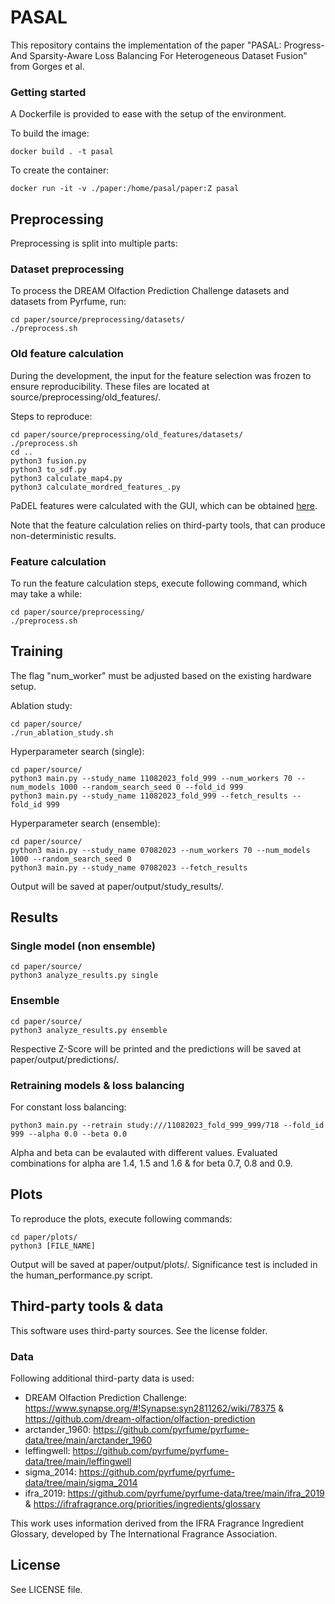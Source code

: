 # PASAL
This repository contains the implementation of the paper "PASAL: Progress- And Sparsity-Aware Loss Balancing For Heterogeneous Dataset Fusion" from Gorges et al.

### Getting started
A Dockerfile is provided to ease with the setup of the environment.

To build the image:
```
docker build . -t pasal
```

To create the container:
```
docker run -it -v ./paper:/home/pasal/paper:Z pasal
```

## Preprocessing
Preprocessing is split into multiple parts:

### Dataset preprocessing

To process the DREAM Olfaction Prediction Challenge datasets and datasets from Pyrfume, run:
```
cd paper/source/preprocessing/datasets/
./preprocess.sh
```

### Old feature calculation
During the development, the input for the feature selection was frozen to ensure reproducibility. These files are located at source/preprocessing/old_features/.

Steps to reproduce:
```
cd paper/source/preprocessing/old_features/datasets/
./preprocess.sh
cd ..
python3 fusion.py
python3 to_sdf.py
python3 calculate_map4.py
python3 calculate_mordred_features_.py
```

PaDEL features were calculated with the GUI, which can be obtained [here](http://www.yapcwsoft.com/dd/padeldescriptor/).

Note that the feature calculation relies on third-party tools, that can produce non-deterministic results.

### Feature calculation
To run the feature calculation steps, execute following command, which may take a while:
```
cd paper/source/preprocessing/
./preprocess.sh
```

## Training

The flag "num_worker" must be adjusted based on the existing hardware setup.

Ablation study:
```
cd paper/source/
./run_ablation_study.sh
```

Hyperparameter search (single):
```
cd paper/source/
python3 main.py --study_name 11082023_fold_999 --num_workers 70 --num_models 1000 --random_search_seed 0 --fold_id 999
python3 main.py --study_name 11082023_fold_999 --fetch_results --fold_id 999
```

Hyperparameter search (ensemble):
```
cd paper/source/
python3 main.py --study_name 07082023 --num_workers 70 --num_models 1000 --random_search_seed 0
python3 main.py --study_name 07082023 --fetch_results
```

Output will be saved at paper/output/study_results/.

## Results

### Single model (non ensemble)
```
cd paper/source/
python3 analyze_results.py single
```

### Ensemble
```
cd paper/source/
python3 analyze_results.py ensemble
```

Respective Z-Score will be printed and the predictions will be saved at paper/output/predictions/.

### Retraining models & loss balancing

For constant loss balancing:
```
python3 main.py --retrain study:///11082023_fold_999_999/718 --fold_id 999 --alpha 0.0 --beta 0.0
```

Alpha and beta can be evalauted with different values. Evaluated combinations for alpha are 1.4, 1.5 and 1.6 & for beta 0.7, 0.8 and 0.9.

## Plots
To reproduce the plots, execute following commands:

```
cd paper/plots/
python3 [FILE_NAME]
```

Output will be saved at paper/output/plots/. Significance test is included in the human_performance.py script.

## Third-party tools & data
This software uses third-party sources. See the license folder.

### Data
Following additional third-party data is used:
- DREAM Olfaction Prediction Challenge: https://www.synapse.org/#!Synapse:syn2811262/wiki/78375 & https://github.com/dream-olfaction/olfaction-prediction
- arctander_1960: https://github.com/pyrfume/pyrfume-data/tree/main/arctander_1960
- leffingwell: https://github.com/pyrfume/pyrfume-data/tree/main/leffingwell
- sigma_2014: https://github.com/pyrfume/pyrfume-data/tree/main/sigma_2014
- ifra_2019: https://github.com/pyrfume/pyrfume-data/tree/main/ifra_2019 & https://ifrafragrance.org/priorities/ingredients/glossary

This work uses information derived from the IFRA Fragrance Ingredient Glossary, developed by The International Fragrance Association.

## License
See LICENSE file.
